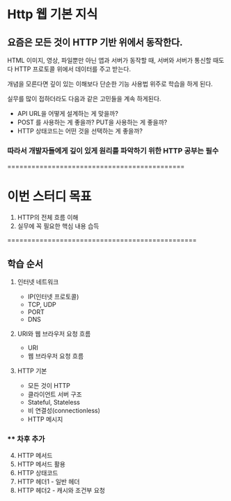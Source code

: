 # Http 웹 기본 지식

## 요즘은 모든 것이 HTTP 기반 위에서 동작한다.
HTML 이미지, 영상, 파일뿐만 아닌 앱과 서버가 동작할 때, 서버와 서버가 통신할 때도 다 HTTP 프로토콜 위에서 데이터를 주고 받는다.

개념을 모른다면 깊이 있는 이해보다 단순한 기능 사용법 위주로 학습을 하게 된다.

실무를 많이 접하더라도 다음과 같은 고민들을 계속 하게된다.

- API URL을 어떻게 설계하는 게 맞을까?
- POST 를 사용하는 게 좋을까? PUT을 사용하는 게 좋을까?
- HTTP 상태코드는 어떤 것을 선택하는 게 좋을까?

### 따라서 개발자들에게 깊이 있게 원리를 파악하기 위한  HTTP 공부는 필수

============================================

# 이번 스터디 목표

1. HTTP의 전체 흐름 이해
2. 실무에 꼭 필요한 핵심 내용 습득

===============================================

## 학습 순서

1. 인터넷 네트워크
   - IP(인터넷 프로토콜)
   - TCP, UDP
   - PORT
   - DNS

2. URI와 웹 브라우저 요청 흐름
   - URI
   - 웹 브라우저 요청 흐름

3. HTTP 기본
   - 모든 것이 HTTP
   - 클라이언트 서버 구조
   - Stateful, Stateless
   - 비 연결성(connectionless)
   - HTTP 메시지

### ** 차후 추가 
4. HTTP 메서드
5. HTTP 메서드 활용
6. HTTP 상태코드
7. HTTP 헤더1 - 일반 헤더
8. HTTP 헤더2 - 캐시와 조건부 요청